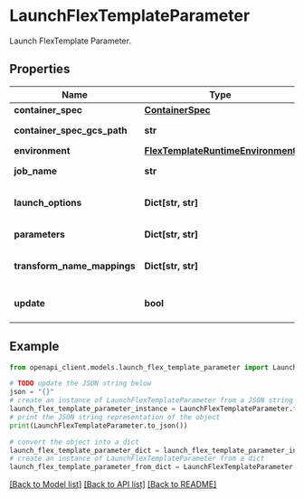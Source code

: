 # LaunchFlexTemplateParameter

Launch FlexTemplate Parameter.

## Properties

Name | Type | Description | Notes
------------ | ------------- | ------------- | -------------
**container_spec** | [**ContainerSpec**](ContainerSpec.md) |  | [optional] 
**container_spec_gcs_path** | **str** | Cloud Storage path to a file with json serialized ContainerSpec as content. | [optional] 
**environment** | [**FlexTemplateRuntimeEnvironment**](FlexTemplateRuntimeEnvironment.md) |  | [optional] 
**job_name** | **str** | Required. The job name to use for the created job. For update job request, job name should be same as the existing running job. | [optional] 
**launch_options** | **Dict[str, str]** | Launch options for this flex template job. This is a common set of options across languages and templates. This should not be used to pass job parameters. | [optional] 
**parameters** | **Dict[str, str]** | The parameters for FlexTemplate. Ex. {\&quot;num_workers\&quot;:\&quot;5\&quot;} | [optional] 
**transform_name_mappings** | **Dict[str, str]** | Use this to pass transform_name_mappings for streaming update jobs. Ex:{\&quot;oldTransformName\&quot;:\&quot;newTransformName\&quot;,...}&#39; | [optional] 
**update** | **bool** | Set this to true if you are sending a request to update a running streaming job. When set, the job name should be the same as the running job. | [optional] 

## Example

```python
from openapi_client.models.launch_flex_template_parameter import LaunchFlexTemplateParameter

# TODO update the JSON string below
json = "{}"
# create an instance of LaunchFlexTemplateParameter from a JSON string
launch_flex_template_parameter_instance = LaunchFlexTemplateParameter.from_json(json)
# print the JSON string representation of the object
print(LaunchFlexTemplateParameter.to_json())

# convert the object into a dict
launch_flex_template_parameter_dict = launch_flex_template_parameter_instance.to_dict()
# create an instance of LaunchFlexTemplateParameter from a dict
launch_flex_template_parameter_from_dict = LaunchFlexTemplateParameter.from_dict(launch_flex_template_parameter_dict)
```
[[Back to Model list]](../README.md#documentation-for-models) [[Back to API list]](../README.md#documentation-for-api-endpoints) [[Back to README]](../README.md)


